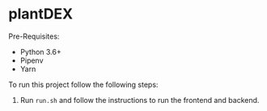 # plantDEX

Pre-Requisites:

- Python 3.6+
- Pipenv
- Yarn

To run this project follow the following steps:

1. Run `run.sh` and follow the instructions to run the frontend and backend.
